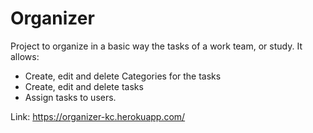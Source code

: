 # Organizer

Project to organize in a basic way the tasks of a work team, or study. 
It allows:

- Create, edit and delete Categories for the tasks
- Create, edit and delete tasks
- Assign tasks to users.

Link: https://organizer-kc.herokuapp.com/
